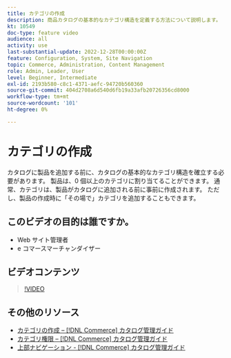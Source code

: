 ```yaml
---
title: カテゴリの作成
description: 商品カタログの基本的なカテゴリ構造を定義する方法について説明します。
kt: 10549
doc-type: feature video
audience: all
activity: use
last-substantial-update: 2022-12-28T00:00:00Z
feature: Configuration, System, Site Navigation
topic: Commerce, Administration, Content Management
role: Admin, Leader, User
level: Beginner, Intermediate
exl-id: 2193b580-c8c1-4371-aefc-94720b560360
source-git-commit: 404d2708a6d540d6fb19a33afb20726356cd8000
workflow-type: tm+mt
source-wordcount: '101'
ht-degree: 0%

---
```


# カテゴリの作成

カタログに製品を追加する前に、カタログの基本的なカテゴリ構造を確立する必要があります。 製品は、0 個以上のカテゴリに割り当てることができます。 通常、カテゴリは、製品がカタログに追加される前に事前に作成されます。 ただし、製品の作成時に「その場で」カテゴリを追加することもできます。

## このビデオの目的は誰ですか。

- Web サイト管理者
- e コマースマーチャンダイザー

## ビデオコンテンツ

>[!VIDEO](https://video.tv.adobe.com/v/343746?quality=12&learn=on)

## その他のリソース

- [ カテゴリの作成 –  [!DNL Commerce]  カタログ管理ガイド ](https://experienceleague.adobe.com/docs/commerce-admin/catalog/categories/create/category-create.html)
- [ カテゴリ権限 –  [!DNL Commerce]  カタログ管理ガイド ](https://experienceleague.adobe.com/docs/commerce-admin/catalog/categories/category-permissions.html)
- [ 上部ナビゲーション - [!DNL Commerce]  カタログ管理ガイド ](https://experienceleague.adobe.com/docs/commerce-admin/catalog/catalog/navigation/navigation-top.html)
